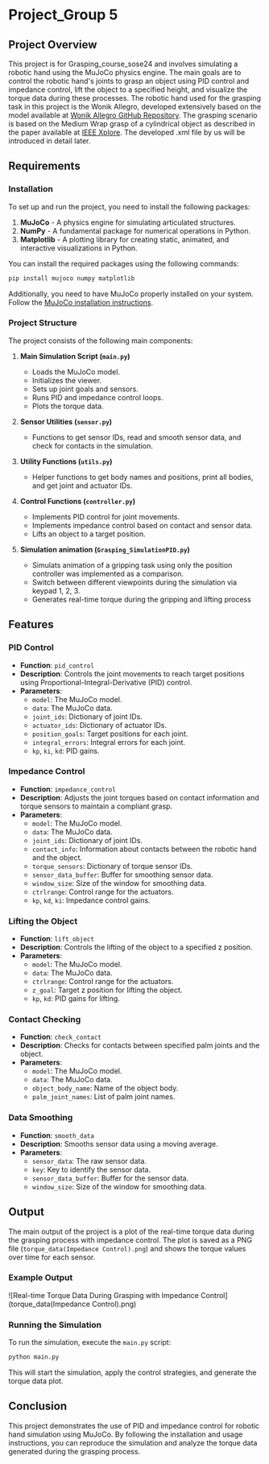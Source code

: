
# Project_Group 5

## Project Overview
This project is for Grasping_course_sose24 and involves simulating a robotic hand using the MuJoCo physics engine. The main goals are to control the robotic hand's joints to grasp an object using PID control and impedance control, lift the object to a specified height, and visualize the torque data during these processes.
The robotic hand used for the grasping task in this project is the Wonik Allegro, developed extensively based on the model available at [Wonik Allegro GitHub Repository](https://github.com/google-deepmind/mujoco_menagerie). The grasping scenario is based on the Medium Wrap grasp of a cylindrical object as described in the paper available at [IEEE Xplore](https://ieeexplore.ieee.org/document/6822601). The developed .xml file by us will be introduced in detail later.
## Requirements

### Installation
To set up and run the project, you need to install the following packages:
1. **MuJoCo** - A physics engine for simulating articulated structures.
2. **NumPy** - A fundamental package for numerical operations in Python.
3. **Matplotlib** - A plotting library for creating static, animated, and interactive visualizations in Python.

You can install the required packages using the following commands:
```sh
pip install mujoco numpy matplotlib
```

Additionally, you need to have MuJoCo properly installed on your system. Follow the [MuJoCo installation instructions](http://www.mujoco.org/book/install.html).

### Project Structure
The project consists of the following main components:
1. **Main Simulation Script (`main.py`)**
   - Loads the MuJoCo model.
   - Initializes the viewer.
   - Sets up joint goals and sensors.
   - Runs PID and impedance control loops.
   - Plots the torque data.
   
2. **Sensor Utilities (`sensor.py`)**
   - Functions to get sensor IDs, read and smooth sensor data, and check for contacts in the simulation.

3. **Utility Functions (`utils.py`)**
   - Helper functions to get body names and positions, print all bodies, and get joint and actuator IDs.

4. **Control Functions (`controller.py`)**
   - Implements PID control for joint movements.
   - Implements impedance control based on contact and sensor data.
   - Lifts an object to a target position.

5. **Simulation animation (`Grasping_SimulationPID.py`)**
   - Simulats animation of a gripping task using only the position controller was implemented as a comparison.
   - Switch between different viewpoints during the simulation via keypad 1, 2, 3.
   - Generates real-time torque during the gripping and lifting process
## Features

### PID Control
- **Function**: `pid_control`
- **Description**: Controls the joint movements to reach target positions using Proportional-Integral-Derivative (PID) control.
- **Parameters**:
  - `model`: The MuJoCo model.
  - `data`: The MuJoCo data.
  - `joint_ids`: Dictionary of joint IDs.
  - `actuator_ids`: Dictionary of actuator IDs.
  - `position_goals`: Target positions for each joint.
  - `integral_errors`: Integral errors for each joint.
  - `kp`, `ki`, `kd`: PID gains.

### Impedance Control
- **Function**: `impedance_control`
- **Description**: Adjusts the joint torques based on contact information and torque sensors to maintain a compliant grasp.
- **Parameters**:
  - `model`: The MuJoCo model.
  - `data`: The MuJoCo data.
  - `joint_ids`: Dictionary of joint IDs.
  - `contact_info`: Information about contacts between the robotic hand and the object.
  - `torque_sensors`: Dictionary of torque sensor IDs.
  - `sensor_data_buffer`: Buffer for smoothing sensor data.
  - `window_size`: Size of the window for smoothing data.
  - `ctrlrange`: Control range for the actuators.
  - `kp`, `kd`, `ki`: Impedance control gains.

### Lifting the Object
- **Function**: `lift_object`
- **Description**: Controls the lifting of the object to a specified z position.
- **Parameters**:
  - `model`: The MuJoCo model.
  - `data`: The MuJoCo data.
  - `ctrlrange`: Control range for the actuators.
  - `z_goal`: Target z position for lifting the object.
  - `kp`, `kd`: PID gains for lifting.

### Contact Checking
- **Function**: `check_contact`
- **Description**: Checks for contacts between specified palm joints and the object.
- **Parameters**:
  - `model`: The MuJoCo model.
  - `data`: The MuJoCo data.
  - `object_body_name`: Name of the object body.
  - `palm_joint_names`: List of palm joint names.

### Data Smoothing
- **Function**: `smooth_data`
- **Description**: Smooths sensor data using a moving average.
- **Parameters**:
  - `sensor_data`: The raw sensor data.
  - `key`: Key to identify the sensor data.
  - `sensor_data_buffer`: Buffer for the sensor data.
  - `window_size`: Size of the window for smoothing data.

## Output
The main output of the project is a plot of the real-time torque data during the grasping process with impedance control. The plot is saved as a PNG file (`torque_data(Impedance Control).png`) and shows the torque values over time for each sensor.

### Example Output
![Real-time Torque Data During Grasping with Impedance Control](torque_data(Impedance Control).png)

### Running the Simulation
To run the simulation, execute the `main.py` script:
```sh
python main.py
```
This will start the simulation, apply the control strategies, and generate the torque data plot.

## Conclusion
This project demonstrates the use of PID and impedance control for robotic hand simulation using MuJoCo. By following the installation and usage instructions, you can reproduce the simulation and analyze the torque data generated during the grasping process.
